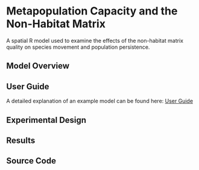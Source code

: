 # Metapopulation Capacity and the Non-Habitat Matrix

A spatial R model used to examine the effects of the non-habitat matrix quality on species movement and population persistence.

## Model Overview

## User Guide
A detailed explanation of an example model can be found here: [User Guide]()

## Experimental Design

## Results

## Source Code
